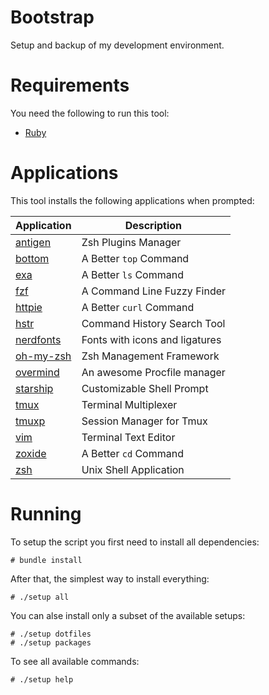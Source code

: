 # Bootstrap

Setup and backup of my development environment.

# Requirements

You need the following to run this tool:

* [Ruby][ruby]

# Applications

This tool installs the following applications when prompted:

| Application            | Description                    |
|------------------------|--------------------------------|
| [antigen][antigen]     | Zsh Plugins Manager            |
| [bottom][bottom]       | A Better `top` Command         |
| [exa][exa]             | A Better `ls` Command          |
| [fzf][fzf]             | A Command Line Fuzzy Finder    |
| [httpie][httpie]       | A Better `curl` Command        |
| [hstr][hstr]           | Command History Search Tool    |
| [nerdfonts][nerdfonts] | Fonts with icons and ligatures |
| [oh-my-zsh][oh-my-zsh] | Zsh Management Framework       |
| [overmind][overmind]   | An awesome Procfile manager    |
| [starship][starship]   | Customizable Shell Prompt      |
| [tmux][tmux]           | Terminal Multiplexer           |
| [tmuxp][tmuxp]         | Session Manager for Tmux       |
| [vim][vim]             | Terminal Text Editor           |
| [zoxide][zoxide]       | A Better `cd` Command          |
| [zsh][zsh]             | Unix Shell Application         |

# Running

To setup the script you first need to install all dependencies:

    # bundle install

After that, the simplest way to install everything:

    # ./setup all

You can alse install only a subset of the available setups:

    # ./setup dotfiles
    # ./setup packages

To see all available commands:

    # ./setup help

[antigen]:   https://antigen.sharats.me/
[bottom]:    https://github.com/ClementTsang/bottom#bottom
[exa]:       https://the.exa.website/
[fzf]:       https://github.com/junegunn/fzf#-
[httpie]:    https://httpie.io/
[hstr]:      https://github.com/dvorka/hstr#hstr
[nerdfonts]: https://www.nerdfonts.com/
[oh-my-zsh]: https://ohmyz.sh/
[overmind]:  https://github.com/DarthSim/overmind
[ruby]:      https://www.ruby-lang.org/
[starship]:  https://starship.rs/
[tmux]:      https://github.com/tmux/tmux/wiki
[tmuxp]:     https://tmuxp.git-pull.com/
[vim]:       https://www.vim.org/
[zoxide]:    https://github.com/ajeetdsouza/zoxide#zoxide
[zsh]:       https://zsh.sourceforge.io/
